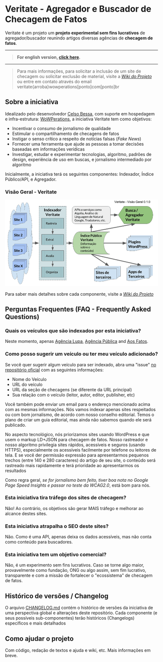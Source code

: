 # Veritate - Agregador e Buscador de Checagem de Fatos

Veritate é um projeto um **projeto experimental sem fins lucrativos** de agregador/buscador reunindo artigos diversas agências de **checagem de fatos**.
<hr>

> **For english version, [click here](README-EN.md).**

<hr>

> Para mais informações, para solicitar a inclusão de um site de checagem ou solicitar exclusão de material, visite a *[Wiki do Projeto](https://github.com/celsobessa/veritate/wiki)* ou entre em contato através do email veritate{arroba}wowperations[ponto]com[ponto]br

## Sobre a iniciativa

Idealizado pelo desenvolvedor <a href="https://www.celsobessa.com.br">Celso Bessa</a>, com suporte em hospedagem e infra-estrutura: <a href="https://www.wowperations.com.br">WoWPerations</a>, a iniciativa  Veritate tem como objetivos:

- Incentivar o consumo de jornalismo de qualidade
- Estimular o compartilhamento de checagens de fatos
- Instigar o senso crítico a respeito de notícias falsas (_Fake News_)
- Fornecer uma ferramenta que ajude as pessoas a tomar decisões baseadas em informações verídicas
- Investigar, estudar e experimentar tecnologias, algoritmo, padrões de design, experiência de uso em buscas, e jornalismo intermediado por algoritmo

Inicialmente, a iniciativa terá os seguintes componentes: Indexador, Índice Público/API, e Agregador.

### Visão Geral - Veritate

![Diagrama com Visão Geral da Iniciativa Veritate - Versão 0.1.0](images/veritate-diagrama-visao-geral-0.1.0.png)

Para saber mais detalhes sobre cada componente, visite a *[Wiki do Projeto](https://github.com/celsobessa/veritate/wiki)*


## Perguntas Frequentes (FAQ - Frequently Asked Questions)

### Quais os veículos que são indexados por esta iniciativa?

Neste momento, apenas [Agência Lupa](http://piaui.folha.uol.com.br/lupa/), [Agência Pública](https://apublica.org/checagem/) and [Aos Fatos](https://aosfatos.org).

### Como posso sugerir um veículo ou ter meu veículo adicionado?

Se você quer sugerir algum veículo para ser indexado, abra uma "issue" [no repositório oficial](https://github.com/celsobessa/veritate/issues) com as seguintes informações:

- Nome do Veículo
- URL do veículo
- URL da seção de checagens (se diferente da URL principal)
- Sua relação com o veículo (leitor, autor, editor, publisher, etc)

Você também pode enviar um email para o endereço mencionado acima com as mesmas informações. Nós vamos indexar apenas sites respeitados ou com bom jornalismo, de acordo com nosso conselho editorial. Temos o plano de criar um guia editorial, mas ainda não sabemos quando ele será publicado.

No aspecto tecnológico, nós priorizamos sites usando WordPress e que usem o markup LD+JSON para checagem de fatos. Nosso rastreador e nosso algoritmo privilegia sites rápidos, acessíveis e seguros (usando HTTPS), especialmente os acessíveis facilmente por telefone ou leitores de tela. E se você der permissão expressão para apresentarmos pequenos trechos (entre 140 e 280 caracteres) do artigo de seu site, o conteúdo será rastreado mais rapidamente e terá prioridade ao apresentarmos os resultados

Como regra geral, *se for jornalismo bem feito, tiver boa nota no Google Page Speed Insights e passar no teste da WCAG2.0*, está bom para nós.

### Esta iniciativa tira tráfego dos sites de checagem?

Não! Ao contrário, os objetivos são gerar MAIS tráfego e melhorar ao alcance destes sites.

### Esta iniciativa atrapalha o SEO deste sites?

Não. Como é uma API, apenas deixa os dados acessíveis, mas não conta como conteúdo para buscadores.

### Esta iniciativa tem um objetivo comercial?

Não, é um experimento sem fins lucrativos. Caso se torne algo maior, provavelmente como fundação, ONG ou algo assim, sem fim lucrativo, transparente e com a missão de fortalecer o "ecossistema" de checagem de fatos.

## Histórico de versões / Changelog

O arquivo [CHANGELOG.md](CHANGELOG.md) contém o histórico de versões da iniciativa de uma perspectiva global e alterações deste repositório. Cada componente (e seus possíveis sub-componentes) terão históricos (Changelogs) específicos e mais detalhados

## Como ajudar o projeto

Com código, redação de textos e ajuda e wiki, etc. Mais informações em breve.
